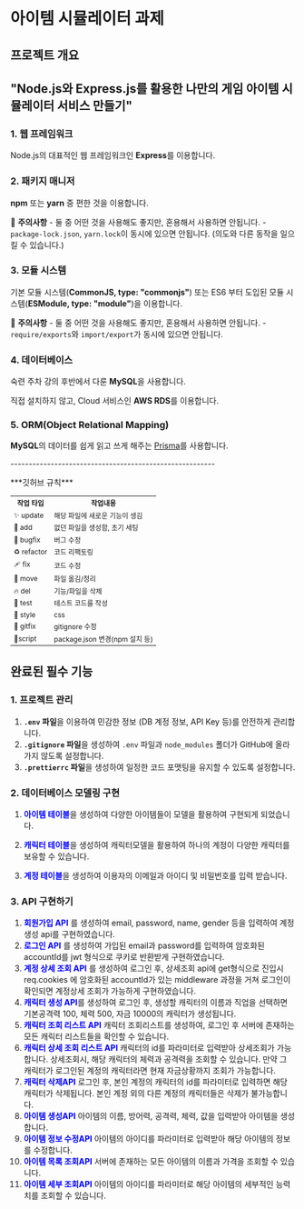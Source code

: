 <h1>아이템 시뮬레이터 과제</h1>

<h2>프로젝트 개요<h2>
<p>"Node.js와 Express.js를 활용한 나만의 게임 아이템 시뮬레이터 서비스 만들기"</p>

<h3>1. 웹 프레임워크</h3>
<p>Node.js의 대표적인 웹 프레임워크인 <strong>Express</strong>를 이용합니다.</p>

<h3>2. 패키지 매니저</h3>
<p><strong>npm</strong> 또는 <strong>yarn</strong> 중 편한 것을 이용합니다.</p>
<p>🚨 <strong>주의사항</strong> - 둘 중 어떤 것을 사용해도 좋지만, 혼용해서 사용하면 안됩니다. - <code>package-lock.json</code>, <code>yarn.lock</code>이 동시에 있으면 안됩니다. (의도와 다른 동작을 일으킬 수 있습니다.)</p>

<h3>3. 모듈 시스템</h3>
<p>기본 모듈 시스템(<strong>CommonJS, type: "commonjs"</strong>) 또는 ES6 부터 도입된 모듈 시스템(<strong>ESModule, type: "module"</strong>)을 이용합니다.</p>
<p>🚨 <strong>주의사항</strong> - 둘 중 어떤 것을 사용해도 좋지만, 혼용해서 사용하면 안됩니다. - <code>require/exports</code>와 <code>import/export</code>가 동시에 있으면 안됩니다.</p>

<h3>4. 데이터베이스</h3>
<p>숙련 주차 강의 후반에서 다룬 <strong>MySQL</strong>을 사용합니다.</p>
<p>직접 설치하지 않고, Cloud 서비스인 <strong>AWS RDS</strong>를 이용합니다.</p>

<h3>5. ORM(Object Relational Mapping)</h3>
<p><strong>MySQL</strong>의 데이터를 쉽게 읽고 쓰게 해주는 <a href="https://www.prisma.io/">Prisma</a>를 사용합니다.</p>

<p>--------------------------------------------------------<p>

<p>***깃허브 규칙***<p>
<table style="font-size: 12px;">
  <tr>
    <th>작업 타입</th>
    <th>작업내용</th>
  </tr>
  <tr>
    <td>✨ update</td>
    <td>해당 파일에 새로운 기능이 생김</td>
  </tr>
  <tr>
    <td>🎉 add</td>
    <td>없던 파일을 생성함, 초기 세팅</td>
  </tr>
  <tr>
    <td>🐛 bugfix</td>
    <td>버그 수정</td>
  </tr>
  <tr>
    <td>♻️ refactor</td>
    <td>코드 리팩토링</td>
  </tr>
  <tr>
    <td>🩹 fix</td>
    <td>코드 수정</td>
  </tr>
  <tr>
    <td>🚚 move</td>
    <td>파일 옮김/정리</td>
  </tr>
  <tr>
    <td>🔥 del</td>
    <td>기능/파일을 삭제</td>
  </tr>
  <tr>
    <td>🍻 test</td>
    <td>테스트 코드를 작성</td>
  </tr>
  <tr>
    <td>💄 style</td>
    <td>css</td>
  </tr>
  <tr>
    <td>🙈 gitfix</td>
    <td>gitignore 수정</td>
  </tr>
  <tr>
    <td>🔨script</td>
    <td>package.json 변경(npm 설치 등)</td>
  </tr>
</table>

## 완료된 필수 기능

### 1. 프로젝트 관리

1. **`.env` 파일**을 이용하여 민감한 정보 (DB 계정 정보, API Key 등)를 안전하게 관리합니다.
2. **`.gitignore` 파일**을 생성하여 `.env` 파일과 `node_modules` 폴더가 GitHub에 올라가지 않도록 설정합니다.
3. **`.prettierrc` 파일**을 생성하여 일정한 코드 포맷팅을 유지할 수 있도록 설정합니다.

### 2. 데이터베이스 모델링 구현

1. <span style="color:blue;">**아이템 테이블**</span>을 생성하여 다양한 아이템들이 모델을 활용하여 구현되게 되었습니다.

2. <span style="color:blue;">**캐릭터 테이블**</span>을 생성하여 캐릭터모델을 활용하여 하나의 계정이 다양한 캐릭터를 보유할 수 있습니다.

3. <span style="color:blue;">**계정 테이블**</span>을 생성하여 이용자의 이메일과 아이디 및 비밀번호를 입력 받습니다.

### 3. API 구현하기

1. <span style="color:blue;">**회원가입 API**</span> 를 생성하여 email, password, name, gender 등을 입력하여 계정생성 api를 구현하였습니다.
2. <span style="color:blue;">**로그인 API**</span> 를 생성하여 가입된 email과 password를 입력하여 암호화된 accountId를 jwt 형식으로 쿠키로 반환받게 구현하였습니다.
3. <span style="color:blue;">**계정 상세 조회 API**</span> 를 생성하여 로그인 후, 상세조회 api에 get형식으로 진입시 req.cookies 에 암호화된 accountId가 있는 middleware 과정을 거쳐 로그인이 확인되면 계정상세 조회가 가능하게 구현하였습니다.
4. <span style="color:blue;">**캐릭터 생성 API**</span>를 생성하여 로그인 후, 생성할 캐릭터의 이름과 직업을 선택하면 기본공격력 100, 체력 500, 자금 10000의 캐릭터가 생성됩니다.
5. <span style="color:blue;">**캐릭터 조회 리스트 API**</span> 캐릭터 조회리스트를 생성하여, 로그인 후 서버에 존재하는 모든 캐릭터 리스트들을 확인할 수 있습니다.
6. <span style="color:blue;">**캐릭터 상세 조회 리스트 API**</span> 캐릭터의 id를 파라미터로 입력받아 상세조회가 가능합니다. 상세조회시, 해당 캐릭터의 체력과 공격력을 조회할 수 있습니다. 만약 그 캐릭터가 로그인된 계정의 캐릭터라면 현재 자금상황까지 조회가 가능합니다.
7. <span style="color:blue;">**캐릭터 삭제API**</span> 로그인 후, 본인 계정의 캐릭터의 id를 파라미터로 입력하면 해당 캐릭터가 삭제됩니다. 본인 계정 외의 다른 계정의 캐릭터들은 삭제가 불가능합니다.
8. <span style="color:blue;">**아이템 생성API**</span> 아이템의 이름, 방어력, 공격력, 체력, 값을 입력받아 아이템을 생성합니다.
9. <span style="color:blue;">**아이템 정보 수정API**</span> 아이템의 아이디를 파라미터로 입력받아 해당 아이템의 정보를 수정합니다.
10. <span style="color:blue;">**아이템 목록 조회API**</span> 서버에 존재하는 모든 아이템의 이름과 가격을 조회할 수 있습니다.
11. <span style="color:blue;">**아이템 세부 조회API**</span> 아이템의 아이디를 파라미터로 해당 아이템의 세부적인 능력치를 조회할 수 있습니다.
